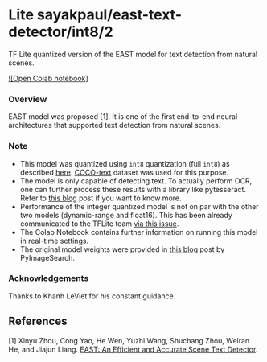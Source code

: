# Lite sayakpaul/east-text-detector/int8/2
TF Lite quantized version of the EAST model for text detection from natural scenes.

<!-- parent-model: sayakpaul/east-text-detector/1 -->
<!-- asset-path: legacy -->

[![Open Colab notebook]](https://colab.research.google.com/github/sayakpaul/Adventures-in-TensorFlow-Lite/blob/master/EAST_TFLite.ipynb)

### Overview
EAST model was proposed [1]. It is one of the first end-to-end neural architectures that supported text detection from natural scenes. 

### Note
- This model was quantized using `int8` quantization (full `int8`) as described [here](https://www.tensorflow.org/lite/performance/post_training_quantization#full_integer_quantization). [COCO-text](https://vision.cornell.edu/se3/coco-text-2/) dataset was used for this purpose. 
- The model is only capable of detecting text. To actually perform OCR, one can further process these results with a library like pytesseract. Refer to [this blog](https://www.pyimagesearch.com/2018/09/17/opencv-ocr-and-text-recognition-with-tesseract/) post if you want to know more.
- Performance of the integer quantized model is not on par with the other two models (dynamic-range and float16). This has been already communicated to the TFLite team [via this issue](https://github.com/tensorflow/tensorflow/issues/45958).
- The Colab Notebook contains further information on running this model in real-time settings.
- The original model weights were provided in [this blog](https://www.pyimagesearch.com/2018/08/20/opencv-text-detection-east-text-detector/) post by PyImageSearch. 

### Acknowledgements
Thanks to Khanh LeViet for his constant guidance.

References
--------------
[1] Xinyu Zhou, Cong Yao, He Wen, Yuzhi Wang, Shuchang Zhou, Weiran He, and Jiajun Liang. [EAST: An Efficient and Accurate Scene Text Detector](https://arxiv.org/abs/1704.03155). 
